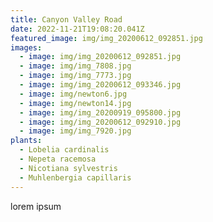 ```yaml
---
title: Canyon Valley Road
date: 2022-11-21T19:08:20.041Z
featured_image: img/img_20200612_092851.jpg
images:
  - image: img/img_20200612_092851.jpg
  - image: img/img_7808.jpg
  - image: img/img_7773.jpg
  - image: img/img_20200612_093346.jpg
  - image: img/newton6.jpg
  - image: img/newton14.jpg
  - image: img/img_20200919_095800.jpg
  - image: img/img_20200612_092910.jpg
  - image: img/img_7920.jpg
plants:
  - Lobelia cardinalis
  - Nepeta racemosa
  - Nicotiana sylvestris
  - Muhlenbergia capillaris
---
```

l﻿orem ipsum